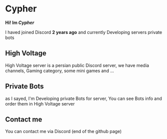 # Cypher

**Hi! Im *Cypher***

I haved joined Discord **2 years ago** and currently Developing servers private bots

## High Voltage

High Voltage server is a persian public Discord server, we have media channels, Gaming category, some mini games and ...

## Private Bots

as I sayed, I'm Developing private Bots for server, You can see Bots info and order them in High Voltage server

## Contact me

You can contact me via Discord (end of the github page)
